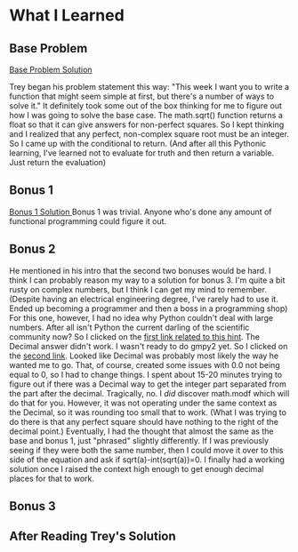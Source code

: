 # What I Learned

## Base Problem

[Base Problem Solution](https://github.com/djotaku/pythonmorsels/blob/9a699f874489aa1b1ef40785d3f41545105a247a/is_perfect_square/perfect_square.py)

Trey began his problem statement this way: "This week I want you to write a function that might seem simple at first, but there's a number of ways to solve it." It definitely took some out of the box thinking for me to figure out how I was going to solve the base case. The math.sqrt() function returns a float so that it can give answers for non-perfect squares. So I kept thinking and I realized that any perfect, non-complex square root must be an integer. So I came up with the conditional to return. (And after all this Pythonic learning, I've learned not to evaluate for truth and then return a variable. Just return the evaluation)
## Bonus 1
[Bonus 1 Solution ](https://github.com/djotaku/pythonmorsels/blob/9546bbdf74ca1675c9335d48d99440148f167bc5/is_perfect_square/perfect_square.py)
Bonus 1 was trivial. Anyone who's done any amount of functional programming could figure it out.
## Bonus 2

He mentioned in his intro that the second two bonuses would be hard. I think I can probably reason my way to a solution for bonus 3. I'm quite a bit rusty on complex numbers, but I think I can get my mind to remember. (Despite having an electrical engineering degree, I've rarely had to use it. Ended up becoming a programmer and then a boss in a programming shop) For this one, however, I had no idea why Python couldn't deal with large numbers. After all isn't Python the current darling of the scientific community now? So I clicked on the [first link related to this hint](https://stackoverflow.com/a/47854670/2633215). The Decimal answer didn't work. I wasn't ready to do gmpy2 yet. So I clicked on the [second link](https://pymotw.com/3/decimal/#local-context). Looked like Decimal was probably most likely the way he wanted me to go. That, of course, created some issues with 0.0 not being equal to 0, so I had to change things. I spent about 15-20 minutes trying to figure out if there was a Decimal way to get the integer part separated from the part after the decimal. Tragically, no. I *did* discover math.modf which will do that for you. However, it was not operating under the same context as the Decimal, so it was rounding too small that to work. (What I was trying to do there is that any perfect square should have nothing to the right of the decimal point.) Eventually, I had the thought that almost the same as the base and bonus 1, just "phrased" slightly differently. If I was previously seeing if they were both the same number, then I could move it over to this side of the equation and ask if sqrt(a)-int(sqrt(a))=0. I finally had a working solution once I raised the context high enough to get enough decimal places for that to work.
## Bonus 3

## After Reading Trey's Solution